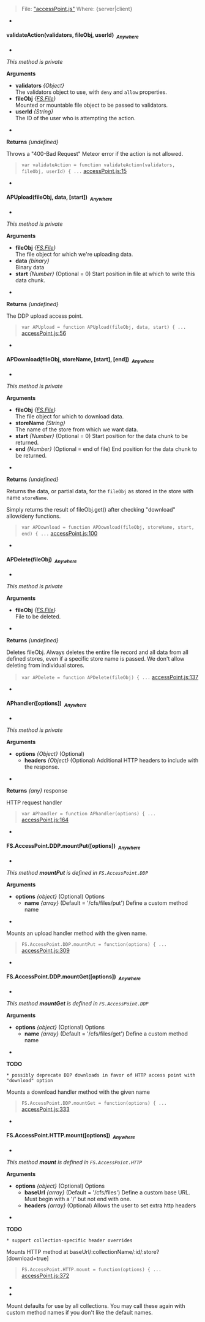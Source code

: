 > File: ["accessPoint.js"](accessPoint.js)
> Where: {server|client}

-

#### <a name="validateAction"></a>validateAction(validators, fileObj, userId)&nbsp;&nbsp;<sub><i>Anywhere</i></sub> ####
-
*This method is private*

__Arguments__

* __validators__ *{Object}*  
 The validators object to use, with `deny` and `allow` properties.
* __fileObj__ *{[FS.File](#FS.File)}*  
 Mounted or mountable file object to be passed to validators.
* __userId__ *{String}*  
 The ID of the user who is attempting the action.

-

__Returns__  *{undefined}*


Throws a "400-Bad Request" Meteor error if the action is not allowed.

> ```var validateAction = function validateAction(validators, fileObj, userId) { ...``` [accessPoint.js:15](accessPoint.js#L15)

-

#### <a name="APUpload"></a>APUpload(fileObj, data, [start])&nbsp;&nbsp;<sub><i>Anywhere</i></sub> ####
-
*This method is private*

__Arguments__

* __fileObj__ *{[FS.File](#FS.File)}*  
 The file object for which we're uploading data.
* __data__ *{binary}*  
 Binary data
* __start__ *{Number}*    (Optional = 0)
 Start position in file at which to write this data chunk.

-

__Returns__  *{undefined}*


The DDP upload access point.

> ```var APUpload = function APUpload(fileObj, data, start) { ...``` [accessPoint.js:56](accessPoint.js#L56)

-

#### <a name="APDownload"></a>APDownload(fileObj, storeName, [start], [end])&nbsp;&nbsp;<sub><i>Anywhere</i></sub> ####
-
*This method is private*

__Arguments__

* __fileObj__ *{[FS.File](#FS.File)}*  
 The file object for which to download data.
* __storeName__ *{String}*  
 The name of the store from which we want data.
* __start__ *{Number}*    (Optional = 0)
 Start position for the data chunk to be returned.
* __end__ *{Number}*    (Optional = end of file)
 End position for the data chunk to be returned.

-

__Returns__  *{undefined}*


Returns the data, or partial data, for the `fileObj` as stored in the
store with name `storeName`.

Simply returns the result of fileObj.get() after checking "download"
allow/deny functions.

> ```var APDownload = function APDownload(fileObj, storeName, start, end) { ...``` [accessPoint.js:100](accessPoint.js#L100)

-

#### <a name="APDelete"></a>APDelete(fileObj)&nbsp;&nbsp;<sub><i>Anywhere</i></sub> ####
-
*This method is private*

__Arguments__

* __fileObj__ *{[FS.File](#FS.File)}*  
 File to be deleted.

-

__Returns__  *{undefined}*


Deletes fileObj. Always deletes the entire file record and all data from all
defined stores, even if a specific store name is passed. We don't allow
deleting from individual stores.

> ```var APDelete = function APDelete(fileObj) { ...``` [accessPoint.js:137](accessPoint.js#L137)

-

#### <a name="APhandler"></a>APhandler([options])&nbsp;&nbsp;<sub><i>Anywhere</i></sub> ####
-
*This method is private*

__Arguments__

* __options__ *{Object}*    (Optional)
    - __headers__ *{Object}*    (Optional)
 Additional HTTP headers to include with the response.

-

__Returns__  *{any}*
response


HTTP request handler

> ```var APhandler = function APhandler(options) { ...``` [accessPoint.js:164](accessPoint.js#L164)

-

#### <a name="FS.AccessPoint.DDP.mountPut"></a>FS.AccessPoint.DDP.mountPut([options])&nbsp;&nbsp;<sub><i>Anywhere</i></sub> ####
-
*This method __mountPut__ is defined in `FS.AccessPoint.DDP`*

__Arguments__

* __options__ *{object}*    (Optional)
Options
    - __name__ *{array}*    (Default = '/cfs/files/put')
Define a custom method name

-


Mounts an upload handler method with the given name.

> ```FS.AccessPoint.DDP.mountPut = function(options) { ...``` [accessPoint.js:309](accessPoint.js#L309)

-

#### <a name="FS.AccessPoint.DDP.mountGet"></a>FS.AccessPoint.DDP.mountGet([options])&nbsp;&nbsp;<sub><i>Anywhere</i></sub> ####
-
*This method __mountGet__ is defined in `FS.AccessPoint.DDP`*

__Arguments__

* __options__ *{object}*    (Optional)
Options
    - __name__ *{array}*    (Default = '/cfs/files/get')
Define a custom method name

-

__TODO__
```
* possibly deprecate DDP downloads in favor of HTTP access point with "download" option
```


Mounts a download handler method with the given name

> ```FS.AccessPoint.DDP.mountGet = function(options) { ...``` [accessPoint.js:333](accessPoint.js#L333)

-

#### <a name="FS.AccessPoint.HTTP.mount"></a>FS.AccessPoint.HTTP.mount([options])&nbsp;&nbsp;<sub><i>Anywhere</i></sub> ####
-
*This method __mount__ is defined in `FS.AccessPoint.HTTP`*

__Arguments__

* __options__ *{object}*    (Optional)
Options
    - __baseUrl__ *{array}*    (Default = '/cfs/files')
Define a custom base URL. Must begin with a '/' but not end with one.
    - __headers__ *{array}*    (Optional)
Allows the user to set extra http headers

-

__TODO__
```
* support collection-specific header overrides
```


Mounts HTTP method at baseUrl/:collectionName/:id/:store?[download=true]

> ```FS.AccessPoint.HTTP.mount = function(options) { ...``` [accessPoint.js:372](accessPoint.js#L372)

-

-
Mount defaults for use by all collections. You may call these
again with custom method names if you don't like the default names.
